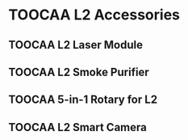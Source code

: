 ﻿---
sidebar_position: 4
sidebar_label: TOOCAA L2 Accessories
---

# TOOCAA L2 Accessories
## TOOCAA L2 Laser Module
## TOOCAA L2 Smoke Purifier
## TOOCAA 5-in-1 Rotary for L2
## TOOCAA L2 Smart Camera
